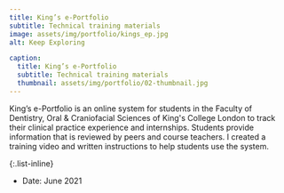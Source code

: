 ```yaml
---
title: King’s e-Portfolio
subtitle: Technical training materials
image: assets/img/portfolio/kings_ep.jpg
alt: Keep Exploring

caption:
  title: King’s e-Portfolio
  subtitle: Technical training materials
  thumbnail: assets/img/portfolio/02-thumbnail.jpg
---
```

King’s e-Portfolio is an online system for students in the Faculty of Dentistry, Oral & Craniofacial Sciences of King's College London to track their clinical practice experience and internships. Students provide information that is reviewed by peers and course teachers. I created a training video and written instructions to help students use the system.

{:.list-inline}
- Date: June 2021
